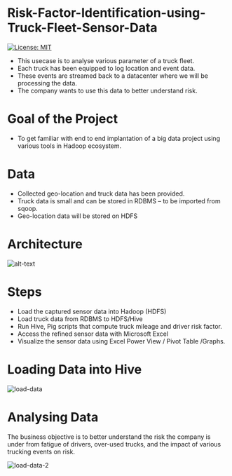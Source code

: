 # Risk-Factor-Identification-using-Truck-Fleet-Sensor-Data

[![License: MIT](https://img.shields.io/badge/License-MIT-green.svg)](https://opensource.org/licenses/MIT)

- This usecase is to analyse various parameter of a truck fleet.
- Each truck has been equipped to log location and event data.
- These events are streamed back to a datacenter where we will
be processing the data.
- The company wants to use this data to better understand risk.

# Goal of the Project
* To get familiar with end to end implantation of a big data project using various tools in Hadoop ecosystem.

# Data
* Collected geo-location and truck data has been provided.
* Truck data is small and can be stored in RDBMS – to be imported from sqoop.
* Geo-location data will be stored on HDFS

# Architecture
![alt-text](https://2xbbhjxc6wk3v21p62t8n4d4-wpengine.netdna-ssl.com/wp-content/uploads/2014/05/syncsort2.png)

# Steps

* Load the captured sensor data into Hadoop (HDFS)
* Load truck data from RDBMS to HDFS/Hive
* Run Hive, Pig scripts that compute truck mileage and driver risk
factor.
* Access the refined sensor data with Microsoft Excel
* Visualize the sensor data using Excel Power View / Pivot Table /Graphs.

# Loading Data into Hive
![load-data](https://user-images.githubusercontent.com/22028693/48166775-9dd9f680-e2b7-11e8-96b0-96549a2c2832.png)

# Analysing Data

The business objective is to better understand the risk the company is under from fatigue of drivers, over-used trucks, and the impact of various trucking events on risk.

![load-data-2](https://user-images.githubusercontent.com/22028693/48166831-d5e13980-e2b7-11e8-9b48-656df0d9a34f.png)


